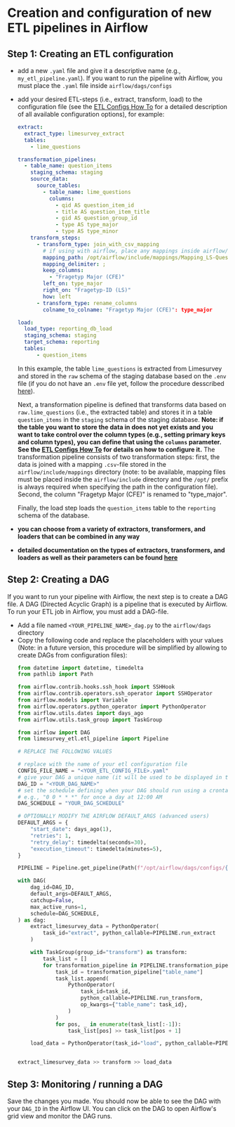 # Creation and configuration of new ETL pipelines in Airflow

## Step 1: Creating an ETL configuration
- add a new `.yaml` file and give it a descriptive name (e.g., `my_etl_pipeline.yaml`). If you want to run the pipeline with Airflow, you must place the `.yaml` file inside `airflow/dags/configs`
- add your desired ETL-steps (i.e., extract, transform, load) to the configuration file (see the [ETL Configs How To](etl-config-how-to.md) for a detailed description of all available configuration options), for example:

    ```yaml
    extract:
      extract_type: limesurvey_extract
      tables:
        - lime_questions

    transformation_pipelines:
      - table_name: question_items
        staging_schema: staging
        source_data:
          source_tables:
            - table_name: lime_questions
              columns:
                - qid AS question_item_id
                - title AS question_item_title
                - gid AS question_group_id
                - type AS type_major
                - type AS type_minor
        transform_steps:
          - transform_type: join_with_csv_mapping
            # if using with airflow, place any mappings inside airflow/include/mappings/ and use the /opt/ prefix when specifying the path!
            mapping_path: /opt/airflow/include/mappings/Mapping_LS-QuestionTypesMajor.csv
            mapping_delimiter: ;
            keep_columns:
              - "Fragetyp Major (CFE)"
            left_on: type_major
            right_on: "Fragetyp-ID (LS)"
            how: left
          - transform_type: rename_columns
            colname_to_colname: "Fragetyp Major (CFE)": type_major

    load:
      load_type: reporting_db_load
      staging_schema: staging
      target_schema: reporting
      tables:
          - question_items
    ```
    In this example, the table `lime_questions` is extracted from Limesurvey and stored in the `raw` schema of the staging database based on the `.env` file (if you do not have an `.env` file yet, follow the procedure desscribed [here](../installation.md#setting-necessary-environment-variables)).

    Next, a transformation pipeline is defined that transforms data based on `raw.lime_questions` (i.e., the extracted table) and stores it in a table `question_items` in the `staging` schema of the staging database. **Note: if the table you want to store the data in does not yet exists and you want to take control over the column types (e.g., setting primary keys and column types), you can define that using the `columns` parameter. See the [ETL Configs How To](etl-config-how-to.md#step-2-define-the-transform-steps) for details on how to configure it.** The transformation pipeline consists of two transformation steps: first, the data is joined with a mapping `.csv`-file stored in the `airflow/include/mappings` directory (note: to be available, mapping files must be placed inside the `airflow/include` directory and the `/opt/` prefix is always required when specifying the path in the configuration file). Second, the column "Fragetyp Major (CFE)" is renamed to "type_major".

    Finally, the load step loads the `question_items` table to the `reporting` schema of the database.

- **you can choose from a variety of extractors, transformers, and loaders that can be combined in any way**
- **detailed documentation on the types of extractors, transformers, and loaders as well as their parameters can be found [here](./etl-config-how-to.md)**

## Step 2: Creating a DAG
If you want to run your pipeline with Airflow, the next step is to create a DAG file. A DAG (Directed Acyclic Graph) is a pipeline that is executed by Airflow. To run your ETL job in Airflow, you must add a DAG-file.

- Add a file named `<YOUR_PIPELINE_NAME>_dag.py` to the `airflow/dags` directory
- Copy the following code and replace the placeholders with your values (Note: in a future version, this procedure will be simplified by allowing to create DAGs from configuration files):
  ```python
  from datetime import datetime, timedelta
  from pathlib import Path

  from airflow.contrib.hooks.ssh_hook import SSHHook
  from airflow.contrib.operators.ssh_operator import SSHOperator
  from airflow.models import Variable
  from airflow.operators.python_operator import PythonOperator
  from airflow.utils.dates import days_ago
  from airflow.utils.task_group import TaskGroup

  from airflow import DAG
  from limesurvey_etl.etl_pipeline import Pipeline

  # REPLACE THE FOLLOWING VALUES

  # replace with the name of your etl configuration file
  CONFIG_FILE_NAME = "<YOUR_ETL_CONFIG_FILE>.yaml"
  # give your DAG a unique name (it will be used to be displayed in the Airflow UI)
  DAG_ID = "<YOUR_DAG_NAME>"
  # set the schedule defining when your DAG should run using a crontab or None
  # e.g., "0 0 * * *" for once a day at 12:00 AM
  DAG_SCHEDULE = "YOUR_DAG_SCHEDULE"

  # OPTIONALLY MODIFY THE AIRFLOW DEFAULT_ARGS (advanced users)
  DEFAULT_ARGS = {
      "start_date": days_ago(1),
      "retries": 1,
      "retry_delay": timedelta(seconds=30),
      "execution_timeout": timedelta(minutes=5),
  }

  PIPELINE = Pipeline.get_pipeline(Path(f"/opt/airflow/dags/configs/{CONFIG_FILE_NAME}"))

  with DAG(
      dag_id=DAG_ID,
      default_args=DEFAULT_ARGS,
      catchup=False,
      max_active_runs=1,
      schedule=DAG_SCHEDULE,
  ) as dag:
      extract_limesurvey_data = PythonOperator(
          task_id="extract", python_callable=PIPELINE.run_extract
      )

      with TaskGroup(group_id="transform") as transform:
          task_list = []
          for transformation_pipeline in PIPELINE.transformation_pipelines:
              task_id = transformation_pipeline["table_name"]
              task_list.append(
                  PythonOperator(
                      task_id=task_id,
                      python_callable=PIPELINE.run_transform,
                      op_kwargs={"table_name": task_id},
                  )
              )
              for pos, _ in enumerate(task_list[:-1]):
                  task_list[pos] >> task_list[pos + 1]

      load_data = PythonOperator(task_id="load", python_callable=PIPELINE.run_load)


  extract_limesurvey_data >> transform >> load_data

  ```

## Step 3: Monitoring / running a DAG
Save the changes you made. You should now be able to see the DAG with your `DAG_ID` in the Airflow UI. You can click on the DAG to open Airflow's grid view and monitor the DAG runs.

